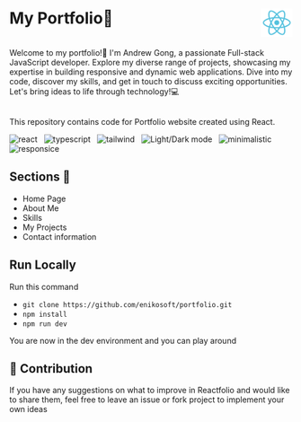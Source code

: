 # My Portfolio🌟 <img align="right" src="https://github.com/enikosoft/portfolio/blob/main/images/react.svg" height="50" alt="react icon"/>

<br/>
Welcome to my portfolio!👋 I'm Andrew Gong, a passionate Full-stack JavaScript developer. Explore my diverse range of projects, showcasing my expertise in building responsive and dynamic web applications. Dive into my code, discover my skills, and get in touch to discuss exciting opportunities. Let's bring ideas to life through technology!💻
<br />
<br />


This repository contains code for Portfolio website created using React.

<img src="https://img.shields.io/badge/-React-blue" alt="react"/> &nbsp; <img src="https://img.shields.io/badge/-Typescript-blue" alt="typescript"/> &nbsp; <img src="https://img.shields.io/badge/-Tailwind-blue" alt="tailwind"/> &nbsp; <img src="https://img.shields.io/badge/-Blue/Light/Dark mode-blue" alt="Light/Dark mode"/> &nbsp; <img src="https://img.shields.io/badge/-Minimalistic-blue" alt="minimalistic"/> &nbsp; <img src="https://img.shields.io/badge/-Responsice-blue" alt="responsice"/>


## Sections :bookmark:

- Home Page
- About Me
- Skills
- My Projects
- Contact information

## Run Locally
Run this command 
- ``git clone https://github.com/enikosoft/portfolio.git``
- ``npm install``
- ``npm run dev``
<p>You are now in the dev environment and you can play around

## 🌱 Contribution
If you have any suggestions on what to improve in Reactfolio and would like to share them, feel free to leave an issue or fork project to implement your own ideas